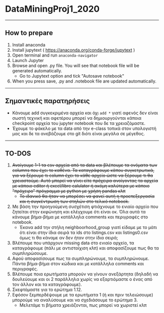 # DataMiningProj1_2020
------

## How to prepare

1. Install anaconda
2. Install jupytext ( https://anaconda.org/conda-forge/jupytext )
3. Open terminal and run `anaconda-navigator`
4. Launch Jupyter
5. Browse and open .py file. You will see that notebook file will be generated automatically.
    - Go to Jupytext option and tick "Autosave notebook"
6. When you press save, .py and .notebook file are updated automatically.

------

## Σημαντικές παρατηρήσεις

- Κάνουμε add συγκεκριμένα αρχεία και όχι `add *` γιατί αφενός δεν είναι σωστή τεχνική και αφετέρου μπορεί να δημιουργούνται κάποια checkpoint αρχεία του jupyter notebook που δε τα χρειαζόμαστε.
- Έχουμε το φάκελο με τα data από την e-class τοπικά στον υπολογιστή μας και δε τα ανεβάζουμε στο git διότι είναι μεγάλα σε μέγεθος.

------

## TO-DOS

1. ~~Ανοίγουμε 1-1 τα csv αρχεία από τα data και βλέπουμε τα ονόματα των columns που έχει το καθένα. Τα καταγράφουμε κάπου συγκετρωτικά, για να ξέρουμε τι column έχει το κάθε αρχείο ώστε να ξέρουμε τι θα χρειαστούμε. Αυτό μπορεί να γίνει είτε πρόχειρα ανοίγοντας τα αρχεία με κάποιο editor ή excel/libre calulator ή ακόμη καλύτερα με κάποιο "πρόχειρο" πρόγραμμα με python με χρήση pandas κλπ~~
    - ~~Το ιδανικό θα ήταν να μπορέσει να φανεί αυτή η προεπεξεργασία και η συγκέντρωση των στηλών στο τελικό notebook.~~
1. Με βάση την προηγούμενη συσχέτιση φτιάχνουμε το ενιαίο αρχείο που ζητείται στην εκφώνηση και ελέγχουμε ότι είναι οκ. Όλα αυτά τα κάνουμε βήμα-βήμα με κατάλληλα comments και περιγραφές στο notebook.
    - Έκανα add την στήλη neighboorhood_group γιατί είδαμε με το μάτι ότι είναι στην ίδια σειρά τα ids στο listings.csv και listings0.csv όμως τι θα κάναμε αν δεν ήταν στην ίδια σειρά;
1. Βλέπουμε που υπάρχουν missing data στο ενιαίο αρχείο, τα καταγράφουμε (πάλι με αντιστοίχιση κλπ) και αποφασίζουμε πως θα τα συμπληρώσουμε.
1. Αφού αποφασίσουμε πως τα συμπληρώνουμε, τα συμπληρώνουμε. Πάντα βήμα-βήμα στον κώδικα και με κατάλληλα comments και περιγραφές.
1. Βλέπουμε ποια ερωτήματα μπορούν να γίνουν ανεξάρτητα (δηλαδή να δουλεύουμε και οι 2 παράλληλα χωρίς να εξαρτιόμαστε ο ένας από τον άλλον και τα καταγράφουμε).
1. Σκεφτόμαστε για το ερώτημα 1.12.
1. Εφόσον ξεμπερδέψουμε με τα ερωτήματα 1 (ή και πριν τελειώσουμε) μπορούμε να αναλύσουμε και να σχεδιάσουμε το ερώτημα 3.
    - Μελετάμε τι βήματα χρειάζονται, πως μπορεί να χωριστεί κλπ